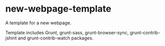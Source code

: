 # new-webpage-template

A template for a new webpage.

Template includes Grunt, grunt-sass, grunt-browser-sync, grunt-contrib-jshint and grunt-contrib-watch packages.

